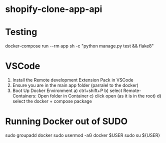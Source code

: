 # shopify-clone-app-api


# Testing
docker-compose run --rm app sh -c "python manage.py test && flake8"

# VSCode
1) Install the Remote development Extension Pack in VSCode
2) Ensure you are in the main app folder (parralel to the docker)
2) Boot Up Docker Environment
  a) ctrl+shift+P
  b) select Remote-Containers: Open folder in Container
  c) click open (as it is in the root)
  d) select the docker + compose package


# Running Docker out of SUDO
sudo groupadd docker
sudo usermod -aG docker $USER
sudo su ${USER}
